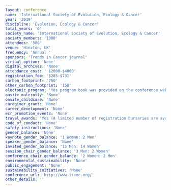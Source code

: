 ```yaml
---
layout: conference 
name: 'International Society of Evolution, Ecology & Cancer'
year: '2019'
discipline: 'Evolution, Ecology & Cancer'
total_years: '6'
society_name: 'International Society of Evolution, Ecology & Cancer'
society_members: '1000'
attendees: '500'
venue: 'Hinxton, UK'
frequency: 'Annual '
sponsors: 'Trends in Cancer journal'
virtual_option: 'None'
digital_archives: 'None'
attendance_cost: ' $2000-$4000'
registration_fee: '$285-$731'
carbon_footprint: '750'
other_carbon_footprint: '150'
electonic_program: 'Yes program book was provided on the conference website as a .pdf file.'
onsite_maternity: 'None'
onsite_childcare: 'None'
caregiver_grant: 'None'
career_development: 'None'
ecr_promotion_events: 'None'
travel_awards: 'Yes (A limited number of registration bursaries are available for PhD students to attend this conference (up to 50percent of the standard registration fee) from Wellcome Genome Campus Scientific Conferences.)'
code_of_conduct: 'None'
safety_instructions: 'None'
gender_balance: 'None'
keynote_gender_balance: '1 Woman: 2 Men'
speaker_gender_balance: 'None'
invited_gender_balance: '15 Men: 14 Women'
session_chair_gender_balance: '3 Men: 2 Women'
conference_chair_gender_balance: '2 Women: 2 Men'
environmental_sustainability: 'None'
public_engagement: 'None'
sustainability_initiatives: 'None'
conference_url: 'http://www.iseec.org/'
other_details: ''
---
```

